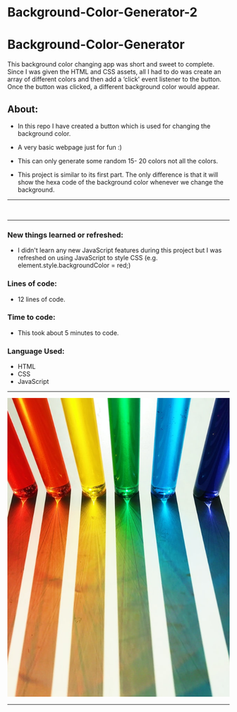 # Background-Color-Generator-2

# Background-Color-Generator

This background color changing app was short and sweet to complete. Since I was given the HTML and CSS assets, all I had to do was create an array of different colors and then add a ‘click' event listener to the button. Once the button was clicked, a different background color would appear.

## About:

- In this repo I have created a button which is used for changing the background color.

- A very basic webpage just for fun :)

- This can only generate some random 15- 20 colors not all the colors.

- This project is similar to its first part. The only difference is that it will show the hexa code of the background color whenever we change the background.



<hr>
<img src="">
<hr>

### New things learned or refreshed:

- I didn't learn any new JavaScript features during this project but I was refreshed on using JavaScript to style CSS (e.g. element.style.backgroundColor = red;)

### Lines of code: 

- 12 lines of code.

### Time to code:

- This took about 5 minutes to code.

### Language Used:

* HTML
* CSS
* JavaScript

<hr>
<img src="https://github.com/yashksingh/Background-Color-Generator-2/blob/main/Wiki_Images/joyce-mccown-1Q4TjXPlrVQ-unsplash.jpg">
<hr>

